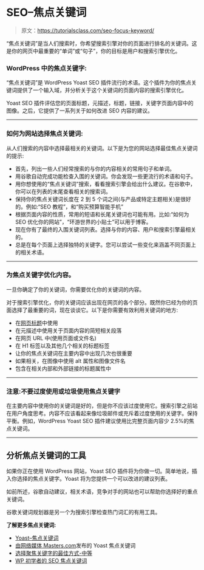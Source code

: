 # SEO–焦点关键词

> 原文：<https://tutorialsclass.com/seo-focus-keyword/>

“焦点关键词”是当人们搜索时，你希望搜索引擎对你的页面进行排名的关键词。这是你的网页中最重要的“单词”或“句子”，你的目标是用户和搜索引擎优化。

### WordPress 中的焦点关键字:

“焦点关键词”是 WordPress Yoast SEO 插件流行的术语。这个插件为你的焦点关键词提供了一个输入域，并分析关于这个关键词的页面内容的搜索引擎优化。

Yoast SEO 插件评估您的页面标题，元描述，标题，链接，关键字页面内容中的图像。之后，它提供了一系列关于如何改进 SEO 内容的建议。

* * *

### 如何为网站选择焦点关键词:

从人们搜索的内容中选择最相关的关键词。以下是为您的网站选择最佳焦点关键词的提示:

*   首先，列出一些人们经常搜索的与你的内容相关的常用句子和单词。
*   用谷歌自动完成功能检查入围的关键词。你会发现一些更流行的术语和句子。
*   用你想使用的“焦点关键词”搜索，看看搜索引擎会给出什么建议。在谷歌中，你可以在列表的末尾查看相关的搜索词。
*   保持你的焦点关键词长度在 2 到 5 个词之间(与产品或特定主题相关)是很好的。例如:“SEO 教程”，和“购买预算智能手机”
*   根据页面内容的性质，常用的短语和长尾关键词也可能有用。比如:“如何为 SEO 优化你的网站”，“环游世界的小贴士”可以用于博客。
*   现在你有了最终的入围关键词列表。选择与你的内容、用户和搜索引擎最相关的。
*   总是在每个页面上选择独特的关键字。您可以尝试一些变化来涵盖不同页面上的相关术语。

* * *

### 为焦点关键字优化内容。

一旦你确定了你的关键词，你需要优化你的关键词的内容。

对于搜索引擎优化，你的关键词应该出现在网页的各个部分。既然你已经为你的页面选择了最重要的词，现在谈谈它。以下是你需要有效利用关键词的地方:

*   在[网页标题](https://tutorialsclass.com/seo-title-tag)中使用
*   在元描述中使用关于页面内容的简短相关段落
*   在网页 URL 中(使用页面或文件名)
*   在 H1 标签以及其他几个相关的标题标签
*   让你的焦点关键词在主要内容中出现几次也很重要
*   如果相关，在图像中使用 alt 属性和图像文件名
*   包含在相关内部和外部链接的标题属性中

* * *

### 注意:不要过度使用或垃圾使用焦点关键字

在主要内容中使用你的关键词是好的，但是你不应该过度使用它。搜索引擎之前站在用户角度思考。内容不应该看起来像垃圾邮件或充斥着过度使用的关键字。保持平衡。例如，WordPress Yoast SEO 插件建议使用比完整页面内容少 2.5%的焦点关键词。

* * *

## 分析焦点关键词的工具

如果你正在使用 WordPress 网站，Yoast SEO 插件将为你做一切。简单地说，插入你选择的焦点关键字。Yoast 将为您提供一个可以改进的建议列表。

如前所述，谷歌自动建议，相关术语，竞争对手的网站也可以帮助你选择好的重点关键词。

谷歌关键词规划器是另一个为搜索引擎检查热门词汇的有用工具。

**了解更多焦点关键词:**

*   [Yoast–焦点关键词](https://yoast.com/focus-keyword/)
*   [由网络媒体 Masters.com](https://onlinemediamasters.com/yoast-focus-keywords/)发布的 Yoast 焦点关键词
*   [选择聚焦关键字的最佳方式-中等](https://medium.com/@vijay_49150/focus-keyword-what-it-means-and-the-best-way-to-choose-it-eb94383b9ad5)
*   [WP 初学者的 SEO 焦点关键词](https://www.wpbeginner.com/beginners-guide/properly-seo-functions-wordpress-posts/)